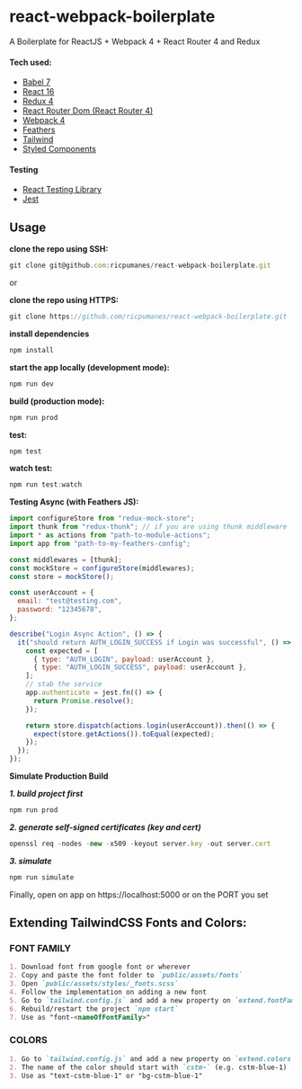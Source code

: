 # react-webpack-boilerplate

A Boilerplate for ReactJS + Webpack 4 + React Router 4 and Redux

#### Tech used:

- [Babel 7](https://babeljs.io/docs/en/index.html)
- [React 16](https://reactjs.org/)
- [Redux 4](https://redux.js.org/)
- [React Router Dom (React Router 4)](https://reacttraining.com/react-router/web/guides/philosophy)
- [Webpack 4](https://webpack.js.org/concepts/)
- [Feathers](https://docs.feathersjs.com/)
- [Tailwind](https://tailwindcss.com/docs)
- [Styled Components](https://styled-components.com/)

#### Testing

- [React Testing Library](https://testing-library.com/docs/react-testing-library/intro)
- [Jest](https://jestjs.io/docs/en/getting-started)

## Usage

**clone the repo using SSH:**

```javascript
git clone git@github.com:ricpumanes/react-webpack-boilerplate.git
```

or

**clone the repo using HTTPS:**

```javascript
git clone https://github.com/ricpumanes/react-webpack-boilerplate.git
```

**install dependencies**

```javascript
npm install
```

**start the app locally (development mode):**

```javascript
npm run dev
```

**build (production mode):**

```javascript
npm run prod
```

**test:**

```javascript
npm test
```

**watch test:**

```javascript
npm run test:watch
```

**Testing Async (with Feathers JS):**

```javascript
import configureStore from "redux-mock-store";
import thunk from "redux-thunk"; // if you are using thunk middleware
import * as actions from "path-to-module-actions";
import app from "path-to-my-feathers-config";

const middlewares = [thunk];
const mockStore = configureStore(middlewares);
const store = mockStore();

const userAccount = {
  email: "test@testing.com",
  password: "12345678",
};

describe("Login Async Action", () => {
  it("should return AUTH_LOGIN_SUCCESS if Login was successful", () => {
    const expected = [
      { type: "AUTH_LOGIN", payload: userAccount },
      { type: "AUTH_LOGIN_SUCCESS", payload: userAccount },
    ];
    // stab the service
    app.authenticate = jest.fn(() => {
      return Promise.resolve();
    });

    return store.dispatch(actions.login(userAccount)).then(() => {
      expect(store.getActions()).toEqual(expected);
    });
  });
});
```

**Simulate Production Build**

**_1. build project first_**

```javascript
npm run prod
```

**_2. generate self-signed certificates (key and cert)_**

```javascript
openssl req -nodes -new -x509 -keyout server.key -out server.cert
```

**_3. simulate_**

```javascript
npm run simulate
```

Finally, open on app on https://localhost:5000 or on the PORT you set

## Extending TailwindCSS Fonts and Colors:

### FONT FAMILY

```markdown
1. Download font from google font or wherever
2. Copy and paste the font folder to `public/assets/fonts`
3. Open `public/assets/styles/_fonts.scss`
4. Follow the implementation on adding a new font
5. Go to `tailwind.config.js` and add a new property on `extend.fontFamily` object (the property is the name of the font)
6. Rebuild/restart the project `npm start`
7. Use as "font-<nameOfFontFamily>"
```

### COLORS

```markdown
1. Go to `tailwind.config.js` and add a new property on `extend.colors` object
2. The name of the color should start with `cstm-` (e.g. cstm-blue-1)
3. Use as "text-cstm-blue-1" or "bg-cstm-blue-1"
```
